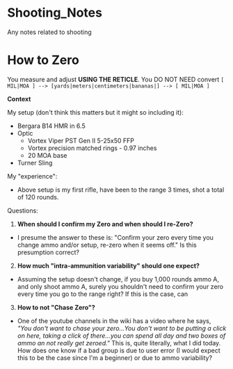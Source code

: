 # Shooting_Notes

Any notes related to shooting

# How to Zero

You measure and adjust **USING THE RETICLE**. You DO NOT NEED convert `[ MIL|MOA ] --> [yards|meters|centimeters|bananas|] --> [ MIL|MOA ]`



**Context**

My setup (don't think this matters but it might so including it):
* Bergara B14 HMR in 6.5 
* Optic
    * Vortex Viper PST Gen II 5-25x50 FFP
    * Vortex precision matched rings - 0.97 inches
    * 20 MOA base 
* Turner Sling

My "experience":
* Above setup is my first rifle, have been to the range 3 times, shot a total of 120 rounds.

Questions:
1. **When should I confirm my Zero and when should I re-Zero?**
* I presume the answer to these is: "Confirm your zero every time you change ammo and/or setup, re-zero when it seems off." Is this presumption correct?
2. **How much "intra-ammunition variability" should one expect?**
* Assuming the setup doesn't change, if you buy 1,000 rounds ammo A, and only shoot ammo A, surely you shouldn't need to
  confirm your zero every time you go to the range right? If this is the case, can
3. **How to not "Chase Zero"?**
* One of the youtube channels in the wiki has a video where he says, *"You don't want to chase your zero...You don't want
  to be putting a click on here, taking a click of there...you can spend all day and two boxes of ammo an not really get
  zeroed."* This is, quite literally, what I did today. How does one know if a bad group is due to user error (I would
  expect this to be the case since I'm a beginner) or due to ammo variability?
